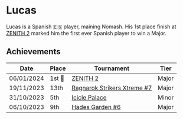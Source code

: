 # Lucas

Lucas is a Spanish :es: player, maining Nomash. 
His 1st place finish at [ZENITH 2](../../tournaments/misc/zenith2.md) marked him the first ever
Spanish player to win a Major.

## Achievements

|Date|Place|Tournament|Tier|
|-|-|-|-|
| 06/01/2024 |1st :1st_place_medal: | [ZENITH 2](../../tournaments/misc/zenith2.md) | Major |
| 19/11/2023 | 13th | [Ragnarok Strikers Xtreme #7](../../tournaments/ragna/ragnax7.md) | Major |
| 31/10/2023 | 5th | [Icicle Palace](../../tournaments/misc/icicle.md) | Minor |
| 06/10/2023 | 9th | [Hades Garden #6](../../tournaments/hg/hg6.md) | Major |
